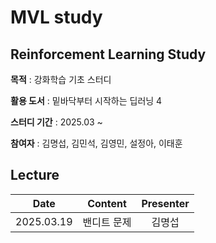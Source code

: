 # MVL study

## Reinforcement Learning Study
**목적** : 강화학습 기초 스터디   

**활용 도서** : 밑바닥부터 시작하는 딥러닝 4

**스터디 기간** : 2025.03 ~   

**참여자** : 김명섭, 김민석, 김영민, 설정아, 이태훈

## Lecture

|Date|Content|Presenter|
|:---:|:---:|:---:|
|2025.03.19|밴디트 문제|김명섭|

